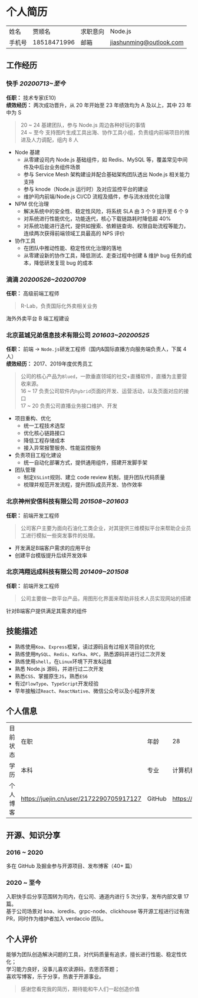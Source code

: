 # 个人简历

| | | | |
:--|:--|:--|:--
姓名|贾顺名|求职意向|Node.js
手机号|18518471996|邮箱|jiashunming@outlook.com

## 工作经历

### 快手 *20200713~至今*

__任职：__ 技术专家(E10)    
__绩效经历：__ 两次成功晋升，从 20 年开始至 23 年绩效均为 A 及以上，其中 23 年中为 S  

> 20 ~ 24 基建团队，参与 Node.js 周边各种好玩的事情  
> 24 ~ 至今 支持图片生成工具出海、协作工具小组，负责组内前端项目的推进及人力调配，组内 8 人  

- Node 基建
  - 从零建设司内 Node.js 基础组件，如 Redis、MySQL 等，覆盖常见中间件及中后台业务组件场景
  - 参与 Service Mesh 架构建设并配合基础架构团队透出 Node.js 相关能力支持
  - 参与 knode（Node.js 运行时）及对应监控平台的建设
  - 维护司内前端/Node.js CI/CD 流程及插件，参与流水线优化治理
- NPM 优化治理
  - 解决系统中的安全性、稳定性风险，将系统 SLA 由 3 个 9 提升至 6 个 9
  - 对系统进行性能优化，功能迭代，核心下载链路耗时降低超 40%
  - 对系统功能进行迭代，提供如搜索、依赖链查询、权限自助流程等能力，连续两次获得前端领域工具最高的 NPS 评价
- 协作工具
  - 在团队中推动性能、稳定性优化治理的落地
  - 从零建设新的协作工具，降低测试、走查过程中创建 & 维护 bug 任务的成本，降低研发复现 bug 的成本

### 滴滴 *20200526~20200709*

__任职：__ 高级前端工程师   

> R-Lab，负责国际化外卖相关业务

海外外卖平台 B 端工程建设

### 北京蓝城兄弟信息技术有限公司 *201603~20200525*  

__任职：__ 前端 -> `Node.js`研发工程师（国内&国际直播方向服务端负责人，下属 4 人）   
__绩效经历：__ 2017、2019年度优秀员工  

> 公司的核心产品为`Blued`，一款垂直领域的社交+直播软件，直播为主要营收来源。  
> 16 ~ 17 负责公司软件内`hybrid`页面的开发、运营活动，以及页面对应的接口  
> 17 ~ 20 负责公司直播业务接口维护、开发  

- 项目重构、优化
  - 统一工程技术选型
  - 优化核心链路接口
  - 降低工程存储成本
  - 接入异常报警服务、性能监控服务
- 负责项目工程化建设
  - 统一自动化部署方式，提供通用组件，搭建开发脚手架
- 团队管理
  - 制定`ESLint`规则、建立 code review 机制，提升团队代码质量
  - 梳理并规范开发流程，提升团队成员开发、协作效率

### 北京神州安信科技有限公司 *201508~201603*

__任职：__ 前端开发工程师  

> 公司客户主要为面向石油化工类企业，对其提供三维模拟平台来帮助企业员工进行模拟一些突发事件的处理。

- 开发满足B端客户需求的应用平台
- 创建平台模版提升后续开发效率

### 北京鸿翔远成科技有限公司 *201409~201508*

__任职：__ 前端开发工程师  

> 公司主要做一款平台产品，用图形化界面来帮助非技术人员实现网站的搭建

针对B端客户提供满足其需求的组件  

## 技能描述

- 熟练使用`Koa`、`Express`框架，读过源码且有过相关项目的优化
- 熟练使用`MySQL`、`Redis`、`Kafka`、`RPC`，熟悉源码并进行过二次开发
- 熟练使用`shell`，在`Linux`环境下开发&运维
- 熟悉 Node.js 源码，并进行过二次开发
- 熟悉`CSS`、掌握原生`JS`，熟悉`ES6`
- 有过`FlowType`、`TypeScript`开发经验
- 早年接触过`React`、`ReactNative`、微信公众号以及小程序开发

## 个人信息

| | | | |
:--|:--|:--|:--
目前状态|在职|年龄|28
学历|本科|专业|计算机科学与技术
个人博客|https://juejin.cn/user/2172290705917127|GitHub|https://github.com/jiasm 

## 开源、知识分享

### 2016 ~ 2020

多在 GitHub 及掘金参与开源项目、发布博客（40+ 篇）

### 2020 ~ 至今

入职快手后分享范围转为司内，在公司、通道内进行 5 次分享，发布内部文章 17 篇。  
基于公司场景对 koa、ioredis、grpc-node、clickhouse 等开源工程进行过有效 PR，同时作为维护者加入 verdaccio 团队。

## 个人评价

能够为团队创造解决问题的工具，对代码质量有追求，擅长进行性能、稳定性优化；  
学习能力良好，没事儿喜欢读源码，去思否答题；  
喜欢写博客，乐于分享，热衷于开源事业。  

> 感谢您看完我的简历，期待能和牛人们一起创造价值
